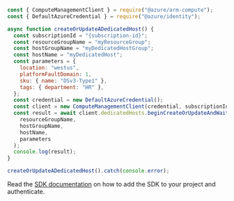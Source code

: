 ```javascript
const { ComputeManagementClient } = require("@azure/arm-compute");
const { DefaultAzureCredential } = require("@azure/identity");

async function createOrUpdateADedicatedHost() {
  const subscriptionId = "{subscription-id}";
  const resourceGroupName = "myResourceGroup";
  const hostGroupName = "myDedicatedHostGroup";
  const hostName = "myDedicatedHost";
  const parameters = {
    location: "westus",
    platformFaultDomain: 1,
    sku: { name: "DSv3-Type1" },
    tags: { department: "HR" },
  };
  const credential = new DefaultAzureCredential();
  const client = new ComputeManagementClient(credential, subscriptionId);
  const result = await client.dedicatedHosts.beginCreateOrUpdateAndWait(
    resourceGroupName,
    hostGroupName,
    hostName,
    parameters
  );
  console.log(result);
}

createOrUpdateADedicatedHost().catch(console.error);
```

Read the [SDK documentation](https://github.com/Azure/azure-sdk-for-js/blob/%40azure%2Farm-compute_17.3.1/sdk/compute/arm-compute/README.md) on how to add the SDK to your project and authenticate.
